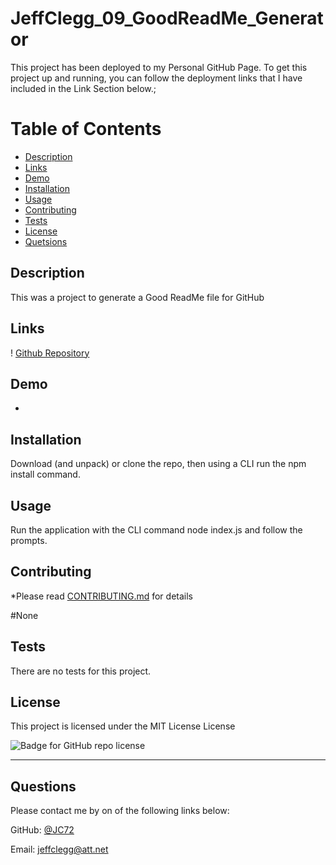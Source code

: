# JeffClegg_09_GoodReadMe_Generator
  
  This project has been deployed to my Personal GitHub Page. To get this project up and running, you can follow the deployment links that I have included in the Link Section below.;
  
   
  # Table of Contents
  * [Description](#Descrtiption)
  * [Links](#Links)
  * [Demo](#Demo)
  * [Installation](#installation)
  * [Usage](#usage)
  * [Contributing](#contributing)
  * [Tests](#tests)
  * [License](#license)
  * [Quetsions](#questions)

  
  
  ## Description
  
  This was a project to generate a Good ReadMe file for GitHub


  ## Links
  
  ! [Github Repository](https://github.com/JC72/JeffClegg_09_GoodReadMe_Generator)
  

  ## Demo

  * [](https://github.com/JC72/JeffClegg_09_GoodReadMe_Generator/blob/main/Assets/DemoVideo.gif)

   
  
  ## Installation
  
  Download (and unpack) or clone the repo, then using a CLI run the npm install command.
  
  
  ## Usage 
    
  Run the application with the CLI command node index.js and follow the prompts.
  
  
  ## Contributing
  
  *Please read [CONTRIBUTING.md](https://github.com/JC72/JeffClegg_09_GoodReadMe_Generator/blob/main/CONTRIBUTING.md) for details
  
  #None

  ## Tests
  There are no tests for this project.
 ## License
  
  This project is licensed under the MIT License License

  ![Badge for GitHub repo license](https://img.shields.io/github/license/JC72/JeffClegg_09_GoodReadMe_Generator?style=flat&logo=appveyor)


  
  ---
  
  ## Questions
  
    
  Please contact me by on of the following links below:


  GitHub: [@JC72](https://github.com/JC72)

  Email: jeffclegg@att.net
  

